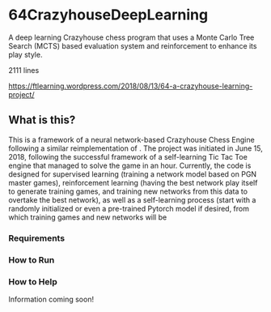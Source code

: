 # 64CrazyhouseDeepLearning
A deep learning Crazyhouse chess program that uses a Monte Carlo Tree Search (MCTS) based evaluation system and reinforcement to enhance its play style.

2111 lines

https://ftlearning.wordpress.com/2018/08/13/64-a-crazyhouse-learning-project/

## What is this?

This is a framework of a neural network-based Crazyhouse Chess Engine following a similar reimplementation of . The project was initiated in June 15, 2018, following the successful framework of a self-learning Tic Tac Toe engine that managed to solve the game in an hour. Currently, the code is designed for supervised learning (training a network model based on PGN master games), reinforcement learning (having the best network play itself to generate training games, and training new networks from this data to overtake the best network), as well as a self-learning process (start with a randomly initialized or even a pre-trained Pytorch model if desired, from which training games and new networks will be 


### Requirements

### How to Run

### How to Help

Information coming soon!
